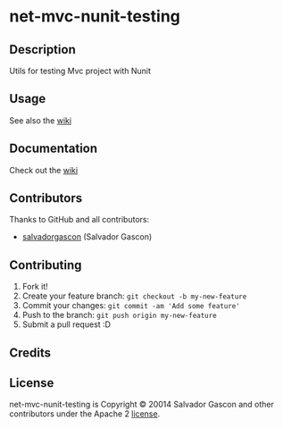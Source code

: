 net-mvc-nunit-testing
====================

## Description

Utils for testing Mvc project with Nunit

## Usage

See also the [wiki](https://github.com/salvadorgascon/net-mvc-nunit-testing/wiki)

## Documentation

Check out the [wiki](https://github.com/salvadorgascon/net-mvc-nunit-testing/wiki)

## Contributors

Thanks to GitHub and all contributors:

* [salvadorgascon](https://github.com/salvadorgascon) (Salvador Gascon)

## Contributing

1. Fork it!
2. Create your feature branch: `git checkout -b my-new-feature`
3. Commit your changes: `git commit -am 'Add some feature'`
4. Push to the branch: `git push origin my-new-feature`
5. Submit a pull request :D
 
## Credits

## License

net-mvc-nunit-testing is Copyright © 20014 Salvador Gascon and other contributors under the Apache 2 [license](https://github.com/salvadorgascon/net-mvc-nunit-testing/blob/master/LICENSE).



